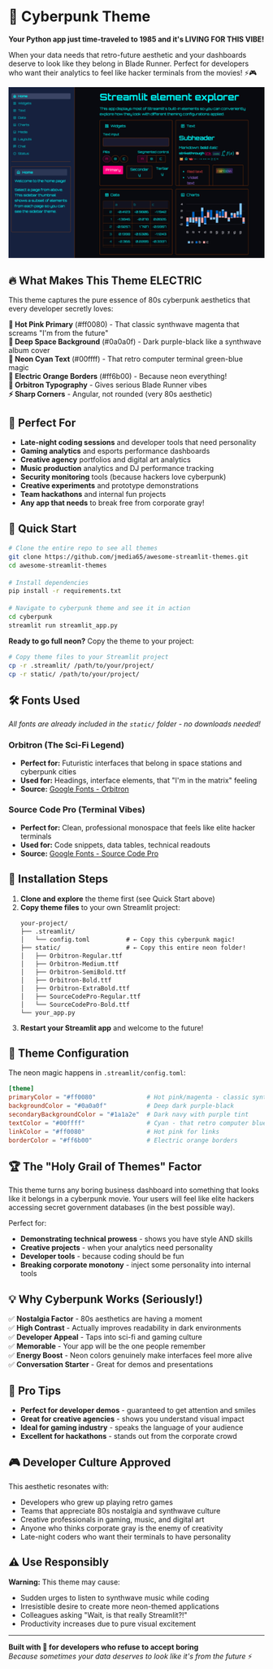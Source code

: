 # 🌆 Cyberpunk Theme

**Your Python app just time-traveled to 1985 and it's LIVING FOR THIS VIBE!**

When your data needs that retro-future aesthetic and your dashboards deserve to look like they belong in Blade Runner. Perfect for developers who want their analytics to feel like hacker terminals from the movies! ⚡🎮

![Cyberpunk Theme](cyberpunk.png)

## 🔥 What Makes This Theme ELECTRIC

This theme captures the pure essence of 80s cyberpunk aesthetics that every developer secretly loves:

**🌸 Hot Pink Primary** (#ff0080) - That classic synthwave magenta that screams "I'm from the future"  
**🖤 Deep Space Background** (#0a0a0f) - Dark purple-black like a synthwave album cover  
**💙 Neon Cyan Text** (#00ffff) - That retro computer terminal green-blue magic  
**🧡 Electric Orange Borders** (#ff6b00) - Because neon everything!  
**🤖 Orbitron Typography** - Gives serious Blade Runner vibes  
**⚡ Sharp Corners** - Angular, not rounded (very 80s aesthetic)

## 🎯 Perfect For

- **Late-night coding sessions** and developer tools that need personality
- **Gaming analytics** and esports performance dashboards
- **Creative agency** portfolios and digital art analytics
- **Music production** analytics and DJ performance tracking
- **Security monitoring** tools (because hackers love cyberpunk)
- **Creative experiments** and prototype demonstrations
- **Team hackathons** and internal fun projects
- **Any app that needs** to break free from corporate gray!

## 🚀 Quick Start

```bash
# Clone the entire repo to see all themes
git clone https://github.com/jmedia65/awesome-streamlit-themes.git
cd awesome-streamlit-themes

# Install dependencies
pip install -r requirements.txt

# Navigate to cyberpunk theme and see it in action
cd cyberpunk
streamlit run streamlit_app.py
```

**Ready to go full neon?** Copy the theme to your project:

```bash
# Copy theme files to your Streamlit project
cp -r .streamlit/ /path/to/your/project/
cp -r static/ /path/to/your/project/
```

## 🛠️ Fonts Used

_All fonts are already included in the `static/` folder - no downloads needed!_

### Orbitron (The Sci-Fi Legend)

- **Perfect for:** Futuristic interfaces that belong in space stations and cyberpunk cities
- **Used for:** Headings, interface elements, that "I'm in the matrix" feeling
- **Source:** [Google Fonts - Orbitron](https://fonts.google.com/specimen/Orbitron)

### Source Code Pro (Terminal Vibes)

- **Perfect for:** Clean, professional monospace that feels like elite hacker terminals
- **Used for:** Code snippets, data tables, technical readouts
- **Source:** [Google Fonts - Source Code Pro](https://fonts.google.com/specimen/Source+Code+Pro)

## 📁 Installation Steps

1. **Clone and explore** the theme first (see Quick Start above)
2. **Copy theme files** to your own Streamlit project:
   ```
   your-project/
   ├── .streamlit/
   │   └── config.toml          # ← Copy this cyberpunk magic!
   ├── static/                  # ← Copy this entire neon folder!
   │   ├── Orbitron-Regular.ttf
   │   ├── Orbitron-Medium.ttf
   │   ├── Orbitron-SemiBold.ttf
   │   ├── Orbitron-Bold.ttf
   │   ├── Orbitron-ExtraBold.ttf
   │   ├── SourceCodePro-Regular.ttf
   │   └── SourceCodePro-Bold.ttf
   └── your_app.py
   ```
3. **Restart your Streamlit app** and welcome to the future!

## 🎨 Theme Configuration

The neon magic happens in `.streamlit/config.toml`:

```toml
[theme]
primaryColor = "#ff0080"              # Hot pink/magenta - classic synthwave
backgroundColor = "#0a0a0f"           # Deep dark purple-black
secondaryBackgroundColor = "#1a1a2e"  # Dark navy with purple tint
textColor = "#00ffff"                 # Cyan - that retro computer blue
linkColor = "#ff0080"                 # Hot pink for links
borderColor = "#ff6b00"               # Electric orange borders
```

## 🏆 The "Holy Grail of Themes" Factor

This theme turns any boring business dashboard into something that looks like it belongs in a cyberpunk movie. Your users will feel like elite hackers accessing secret government databases (in the best possible way).

Perfect for:

- **Demonstrating technical prowess** - shows you have style AND skills
- **Creative projects** - when your analytics need personality
- **Developer tools** - because coding should be fun
- **Breaking corporate monotony** - inject some personality into internal tools

## 💡 Why Cyberpunk Works (Seriously!)

✅ **Nostalgia Factor** - 80s aesthetics are having a moment  
✅ **High Contrast** - Actually improves readability in dark environments  
✅ **Developer Appeal** - Taps into sci-fi and gaming culture  
✅ **Memorable** - Your app will be the one people remember  
✅ **Energy Boost** - Neon colors genuinely make interfaces feel more alive  
✅ **Conversation Starter** - Great for demos and presentations

## 🎯 Pro Tips

- **Perfect for developer demos** - guaranteed to get attention and smiles
- **Great for creative agencies** - shows you understand visual impact
- **Ideal for gaming industry** - speaks the language of your audience
- **Excellent for hackathons** - stands out from the corporate crowd

## 🎮 Developer Culture Approved

This aesthetic resonates with:

- Developers who grew up playing retro games
- Teams that appreciate 80s nostalgia and synthwave culture
- Creative professionals in gaming, music, and digital art
- Anyone who thinks corporate gray is the enemy of creativity
- Late-night coders who want their terminals to have personality

## ⚠️ Use Responsibly

**Warning:** This theme may cause:

- Sudden urges to listen to synthwave music while coding
- Irresistible desire to create more neon-themed applications
- Colleagues asking "Wait, is that really Streamlit?!"
- Productivity increases due to pure visual excitement

---

**Built with 🌆 for developers who refuse to accept boring**  
_Because sometimes your data deserves to look like it's from the future_ ⚡

